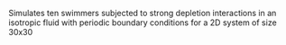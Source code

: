 Simulates ten swimmers subjected to strong depletion interactions in an isotropic fluid with periodic boundary conditions for a 2D system of size 30x30